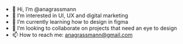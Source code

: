 - 👋 Hi, I’m @anagrassmann
- 👀 I’m interested in UI, UX and digital marketing 
- 🌱 I’m currently learning how to design in figma
- 💞️ I’m looking to collaborate on projects that need an eye to design 
- 📫 How to reach me: anagrassmann@gmail.com

<!---
anagrassmann/anagrassmann is a ✨ special ✨ repository because its `README.md` (this file) appears on your GitHub profile.
You can click the Preview link to take a look at your changes.
--->
